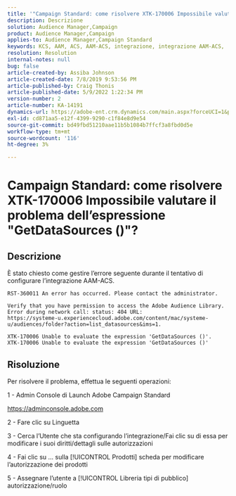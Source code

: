 ```yaml
---
title: '"Campaign Standard: come risolvere XTK-170006 Impossibile valutare il problema dell’espressione "GetDataSources ()"?"'
description: Descrizione
solution: Audience Manager,Campaign
product: Audience Manager,Campaign
applies-to: Audience Manager,Campaign Standard
keywords: KCS, AAM, ACS, AAM-ACS, integrazione, integrazione AAM-ACS,
resolution: Resolution
internal-notes: null
bug: false
article-created-by: Assiba Johnson
article-created-date: 7/8/2019 9:53:56 PM
article-published-by: Craig Thonis
article-published-date: 5/9/2022 1:22:34 PM
version-number: 2
article-number: KA-14191
dynamics-url: https://adobe-ent.crm.dynamics.com/main.aspx?forceUCI=1&pagetype=entityrecord&etn=knowledgearticle&id=322eb0db-caa1-e911-a96a-000d3a34e213
exl-id: cd871aa5-e12f-4399-9290-c1f84e8d9e54
source-git-commit: bd49fbd51210aae11b5b1084b7ffcf3a8fbd0d5e
workflow-type: tm+mt
source-wordcount: '116'
ht-degree: 3%

---
```


# Campaign Standard: come risolvere XTK-170006 Impossibile valutare il problema dell’espressione &quot;GetDataSources ()&quot;?

## Descrizione


È stato chiesto come gestire l’errore seguente durante il tentativo di configurare l’integrazione AAM-ACS.


```
RST-360011 An error has occurred. Please contact the administrator.

Verify that you have permission to access the Adobe Audience Library. 
Error during network call: status: 404 URL: 
https://systeme-u.experiencecloud.adobe.com/content/mac/systeme-u/audiences/folder?action=list_datasources&ims=1.

XTK-170006 Unable to evaluate the expression 'GetDataSources ()'.
XTK-170006 Unable to evaluate the expression 'GetDataSources ()'
```

## Risoluzione


Per risolvere il problema, effettua le seguenti operazioni:



1 - Admin Console di Launch Adobe Campaign Standard

https://adminconsole.adobe.com

2 - Fare clic su  Linguetta

3 - Cerca l’Utente che sta configurando l’integrazione/Fai clic su di essa per modificare i suoi diritti/dettagli sulle autorizzazioni

4 - Fai clic su ... sulla [!UICONTROL Prodotti] scheda per modificare l’autorizzazione dei prodotti

5 - Assegnare l’utente a [!UICONTROL Libreria tipi di pubblico] autorizzazione/ruolo
